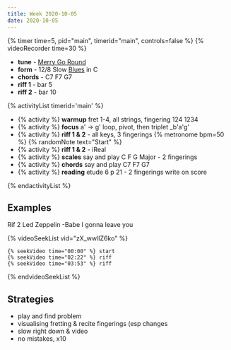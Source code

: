 ```yaml
---
title: Week 2020-10-05
date: 2020-10-05
---
```


{% timer time=5, pid="main", timerid="main", controls=false %}
{% videoRecorder time=30 %}

- **tune** - [Merry Go Round](/tunes/merry-go-round)
- **form** - 12/8 Slow [Blues](/activities/twelve-bar-blues/) in C
- **chords** - C7 F7 G7
- **riff 1** - bar 5
- **riff 2** - bar 10

{% activityList timerid='main' %}

- {% activity %} **warmup** fret 1-4, all strings, fingering 124 1234
- {% activity %} **focus** a' -> g' loop, pivot, then triplet _b'a'g'
- {% activity %} **riff 1 & 2** - all keys, 3 fingerings {% metronome bpm=50 %} {% randomNote text="Start" %}
- {% activity %} **riff 1 & 2** - iReal
- {% activity %} **scales** say and play C F G Major - 2 fingerings
- {% activity %} **chords** say and play C7 F7 G7
- {% activity %} **reading** etude 6 p 21 - 2 fingerings write on score

{% endactivityList %}

## Examples

Rif 2 Led Zeppelin -Babe I gonna leave you 

{% videoSeekList vid="zX_wwlIZ6ko" %}

    {% seekVideo time="00:00" %} start
    {% seekVideo time="02:22" %} riff 
    {% seekVideo time="03:53" %} riff 
    
{% endvideoSeekList %}

## Strategies

- play and find problem
- visualising fretting & recite fingerings (esp changes
- slow right down & video
- no mistakes, x10

